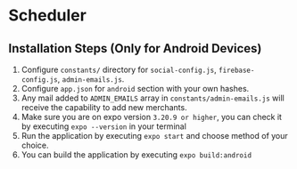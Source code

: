 # Scheduler

## Installation Steps (Only for Android Devices)
 1. Configure `constants/` directory for `social-config.js`, `firebase-config.js`, `admin-emails.js`.
 2. Configure `app.json` for `android` section with your own hashes.
 3. Any mail added to `ADMIN_EMAILS` array in `constants/admin-emails.js` will receive the capability to add new merchants.
 4. Make sure you are on expo version `3.20.9 or higher`, you can check it by executing `expo --version` in your terminal
 5. Run the application by executing `expo start` and choose method of your choice.
 6. You can build the application by executing `expo build:android`

